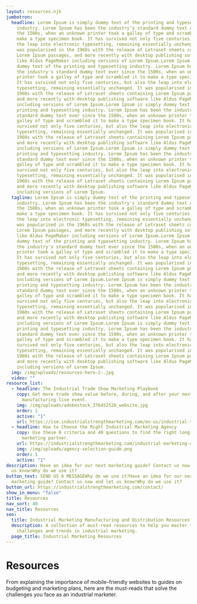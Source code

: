 ```yaml
---
layout: resources.njk
jumbotron:
  headline: Lorem Ipsum is simply dummy text of the printing and typesetting
    industry. Lorem Ipsum has been the industry's standard dummy text ever since
    the 1500s, when an unknown printer took a galley of type and scrambled it to
    make a type specimen book. It has survived not only five centuries, but also
    the leap into electronic typesetting, remaining essentially unchanged. It
    was popularised in the 1960s with the release of Letraset sheets containing
    Lorem Ipsum passages, and more recently with desktop publishing software
    like Aldus PageMaker including versions of Lorem Ipsum.Lorem Ipsum is simply
    dummy text of the printing and typesetting industry. Lorem Ipsum has been
    the industry's standard dummy text ever since the 1500s, when an unknown
    printer took a galley of type and scrambled it to make a type specimen book.
    It has survived not only five centuries, but also the leap into electronic
    typesetting, remaining essentially unchanged. It was popularised in the
    1960s with the release of Letraset sheets containing Lorem Ipsum passages,
    and more recently with desktop publishing software like Aldus PageMaker
    including versions of Lorem Ipsum.Lorem Ipsum is simply dummy text of the
    printing and typesetting industry. Lorem Ipsum has been the industry's
    standard dummy text ever since the 1500s, when an unknown printer took a
    galley of type and scrambled it to make a type specimen book. It has
    survived not only five centuries, but also the leap into electronic
    typesetting, remaining essentially unchanged. It was popularised in the
    1960s with the release of Letraset sheets containing Lorem Ipsum passages,
    and more recently with desktop publishing software like Aldus PageMaker
    including versions of Lorem Ipsum.Lorem Ipsum is simply dummy text of the
    printing and typesetting industry. Lorem Ipsum has been the industry's
    standard dummy text ever since the 1500s, when an unknown printer took a
    galley of type and scrambled it to make a type specimen book. It has
    survived not only five centuries, but also the leap into electronic
    typesetting, remaining essentially unchanged. It was popularised in the
    1960s with the release of Letraset sheets containing Lorem Ipsum passages,
    and more recently with desktop publishing software like Aldus PageMaker
    including versions of Lorem Ipsum.
  tagline: Lorem Ipsum is simply dummy text of the printing and typesetting
    industry. Lorem Ipsum has been the industry's standard dummy text ever since
    the 1500s, when an unknown printer took a galley of type and scrambled it to
    make a type specimen book. It has survived not only five centuries, but also
    the leap into electronic typesetting, remaining essentially unchanged. It
    was popularised in the 1960s with the release of Letraset sheets containing
    Lorem Ipsum passages, and more recently with desktop publishing software
    like Aldus PageMaker including versions of Lorem Ipsum.Lorem Ipsum is simply
    dummy text of the printing and typesetting industry. Lorem Ipsum has been
    the industry's standard dummy text ever since the 1500s, when an unknown
    printer took a galley of type and scrambled it to make a type specimen book.
    It has survived not only five centuries, but also the leap into electronic
    typesetting, remaining essentially unchanged. It was popularised in the
    1960s with the release of Letraset sheets containing Lorem Ipsum passages,
    and more recently with desktop publishing software like Aldus PageMaker
    including versions of Lorem Ipsum.Lorem Ipsum is simply dummy text of the
    printing and typesetting industry. Lorem Ipsum has been the industry's
    standard dummy text ever since the 1500s, when an unknown printer took a
    galley of type and scrambled it to make a type specimen book. It has
    survived not only five centuries, but also the leap into electronic
    typesetting, remaining essentially unchanged. It was popularised in the
    1960s with the release of Letraset sheets containing Lorem Ipsum passages,
    and more recently with desktop publishing software like Aldus PageMaker
    including versions of Lorem Ipsum.Lorem Ipsum is simply dummy text of the
    printing and typesetting industry. Lorem Ipsum has been the industry's
    standard dummy text ever since the 1500s, when an unknown printer took a
    galley of type and scrambled it to make a type specimen book. It has
    survived not only five centuries, but also the leap into electronic
    typesetting, remaining essentially unchanged. It was popularised in the
    1960s with the release of Letraset sheets containing Lorem Ipsum passages,
    and more recently with desktop publishing software like Aldus PageMaker
    including versions of Lorem Ipsum.
  img: /img/uploads/resources-hero-2-.jpg
  video: ""
resource_list:
  - headline: The Industrial Trade Show Marketing Playbook
    copy: Get more trade show value before, during, and after your next
      manufacturing live event.
    img: /img/uploads/adobestock_376452528_website.jpg
    order: 1
    active: "1"
    url: https://ism.industrialstrengthmarketing.com/en-us/industrial-trade-show-marketing-playbook
  - headline: How to Choose the Right Industrial Marketing Agency
    copy: Use these 8 criteria and 40 questions to find the right long-term
      marketing partner.
    url: https://industrialstrengthmarketing.com/industrial-marketing-agency-guide/
    img: /img/uploads/agency-selection-guide.png
    order: 1
    active: "1"
description: Have an idea for our next marketing guide? Contact us now and let
  us know!Why do we use it?
button_text: SEND US A MESSAGEWhy do we use it?Have an idea for our next
  marketing guide? Contact us now and let us know!Why do we use it?
button_url: https://industrialstrengthmarketing.com/contact/
show_in_menu: "false"
title: Resources
nav_sort: 40
nav_title: Resources
seo:
  title: Industrial Marketing Manufacturing and Distribution Resources
  description: A collection of must-read resources to help you master the top
    challenges and trends in industrial marketing.
  page_title: Industrial Marketing Resources
---
```

# Resources
From explaining the importance of mobile-friendly websites to guides on budgeting and marketing plans, here are the must-reads that solve the challenges you face as an industrial marketer.
